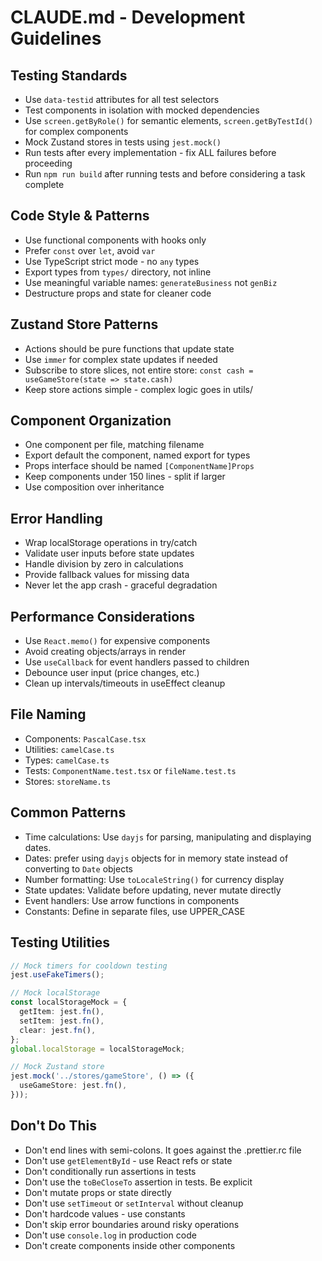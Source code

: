 # CLAUDE.md - Development Guidelines

## Testing Standards
- Use `data-testid` attributes for all test selectors
- Test components in isolation with mocked dependencies
- Use `screen.getByRole()` for semantic elements, `screen.getByTestId()` for complex components
- Mock Zustand stores in tests using `jest.mock()`
- Run tests after every implementation - fix ALL failures before proceeding
- Run `npm run build` after running tests and before considering a task complete

## Code Style & Patterns
- Use functional components with hooks only
- Prefer `const` over `let`, avoid `var`
- Use TypeScript strict mode - no `any` types
- Export types from `types/` directory, not inline
- Use meaningful variable names: `generateBusiness` not `genBiz`
- Destructure props and state for cleaner code

## Zustand Store Patterns
- Actions should be pure functions that update state
- Use `immer` for complex state updates if needed
- Subscribe to store slices, not entire store: `const cash = useGameStore(state => state.cash)`
- Keep store actions simple - complex logic goes in utils/

## Component Organization
- One component per file, matching filename
- Export default the component, named export for types
- Props interface should be named `[ComponentName]Props`
- Keep components under 150 lines - split if larger
- Use composition over inheritance

## Error Handling
- Wrap localStorage operations in try/catch
- Validate user inputs before state updates
- Handle division by zero in calculations
- Provide fallback values for missing data
- Never let the app crash - graceful degradation

## Performance Considerations
- Use `React.memo()` for expensive components
- Avoid creating objects/arrays in render
- Use `useCallback` for event handlers passed to children
- Debounce user input (price changes, etc.)
- Clean up intervals/timeouts in useEffect cleanup

## File Naming
- Components: `PascalCase.tsx`
- Utilities: `camelCase.ts`
- Types: `camelCase.ts`
- Tests: `ComponentName.test.tsx` or `fileName.test.ts`
- Stores: `storeName.ts`

## Common Patterns
- Time calculations: Use `dayjs` for parsing, manipulating and displaying dates.
- Dates: prefer using `dayjs` objects for in memory state instead of converting to `Date` objects
- Number formatting: Use `toLocaleString()` for currency display
- State updates: Validate before updating, never mutate directly
- Event handlers: Use arrow functions in components
- Constants: Define in separate files, use UPPER_CASE

## Testing Utilities
```typescript
// Mock timers for cooldown testing
jest.useFakeTimers();

// Mock localStorage
const localStorageMock = {
  getItem: jest.fn(),
  setItem: jest.fn(),
  clear: jest.fn(),
};
global.localStorage = localStorageMock;

// Mock Zustand store
jest.mock('../stores/gameStore', () => ({
  useGameStore: jest.fn(),
}));
```

## Don't Do This
- Don't end lines with semi-colons. It goes against the .prettier.rc file
- Don't use `getElementById` - use React refs or state
- Don't conditionally run assertions in tests
- Don't use the `toBeCloseTo` assertion in tests. Be explicit
- Don't mutate props or state directly
- Don't use `setTimeout` or `setInterval` without cleanup
- Don't hardcode values - use constants
- Don't skip error boundaries around risky operations
- Don't use `console.log` in production code
- Don't create components inside other components